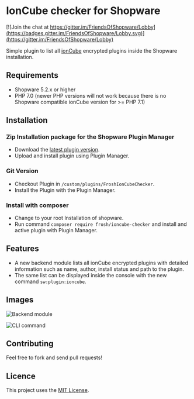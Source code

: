 # IonCube checker for Shopware

[![Join the chat at https://gitter.im/FriendsOfShopware/Lobby](https://badges.gitter.im/FriendsOfShopware/Lobby.svg)](https://gitter.im/FriendsOfShopware/Lobby)

Simple plugin to list all [ionCube](http://www.ioncube.com/) encrypted plugins inside the Shopware installation.

## Requirements

* Shopware 5.2.x or higher
* PHP 7.0 (newer PHP versions will not work because there is no Shopware compatible ionCube version for >= PHP 7.1)

## Installation

### Zip Installation package for the Shopware Plugin Manager

* Download the [latest plugin version](https://github.com/FriendsOfShopware/FroshIonCubeChecker/releases/latest/).
* Upload and install plugin using Plugin Manager.

### Git Version
* Checkout Plugin in `/custom/plugins/FroshIonCubeChecker`.
* Install the Plugin with the Plugin Manager.

### Install with composer
* Change to your root Installation of shopware.
* Run command `composer require frosh/ioncube-checker` and install and active plugin with Plugin Manager.

## Features
* A new backend module lists all ionCube encrypted plugins with detailed information such as name, author, install status and path to the plugin.
* The same list can be displayed inside the console with the new command `sw:plugin:ioncube`.

## Images

![Backend module](https://i.imgur.com/xAv8V6L.png)

![CLI command](https://i.imgur.com/S2WRssq.png)

## Contributing

Feel free to fork and send pull requests!

## Licence

This project uses the [MIT License](LICENCE.md).
